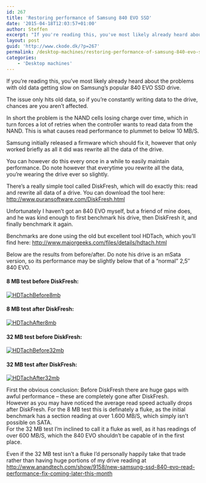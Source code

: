 ```yaml
---
id: 267
title: 'Restoring performance of Samsung 840 EVO SSD'
date: '2015-04-18T12:03:57+01:00'
author: Steffen
excerpt: "If you're reading this, you've most likely already heard about the problems with old data getting slow on Samsung's popular 840 EVO SSD drive.\r\n\r\nHere I go over a simple workaround to keep performance up, until Samsung can fix the problem permanently."
layout: post
guid: 'http://www.ckode.dk/?p=267'
permalink: /desktop-machines/restoring-performance-of-samsung-840-evo-ssd/
categories:
    - 'Desktop machines'
---
```


If you’re reading this, you’ve most likely already heard about the problems with old data getting slow on Samsung’s popular 840 EVO SSD drive.

The issue only hits old data, so if you’re constantly writing data to the drive, chances are you aren’t affected.

In short the problem is the NAND cells losing charge over time, which in turn forces a lot of retries when the controller wants to read data from the NAND. This is what causes read performance to plummet to below 10 MB/S.

Samsung initially released a firmware which should fix it, however that only worked briefly as all it did was rewrite all the data of the drive.

You can however do this every once in a while to easily maintain performance. Do note however that everytime you rewrite all the data, you’re wearing the drive ever so slightly.

There’s a really simple tool called DiskFresh, which will do exactly this: read and rewrite all data of a drive. You can download the tool here: <http://www.puransoftware.com/DiskFresh.html>

Unfortunately I haven’t got an 840 EVO myself, but a friend of mine does, and he was kind enough to first benchmark his drive, then DiskFresh it, and finally benchmark it again.

Benchmarks are done using the old but excellent tool HDTach, which you’ll find here: <http://www.majorgeeks.com/files/details/hdtach.html>

Below are the results from before/after. Do note his drive is an mSata version, so its performance may be slightly below that of a “normal” 2,5″ 840 EVO.

#### 8 MB test before DiskFresh:

[![HDTachBefore8mb](http://www.ckode.dk/wordpress/wp-content/uploads/2015/04/HDTachBefore8mb.png)](http://www.ckode.dk/wordpress/wp-content/uploads/2015/04/HDTachBefore8mb.png)

#### 8 MB test after DiskFresh:

[![HDTachAfter8mb](http://www.ckode.dk/wordpress/wp-content/uploads/2015/04/HDTachAfter8mb.png)](http://www.ckode.dk/wordpress/wp-content/uploads/2015/04/HDTachAfter8mb.png)

#### 32 MB test before DiskFresh:

[![HDTachBefore32mb](http://www.ckode.dk/wordpress/wp-content/uploads/2015/04/HDTachBefore32mb.png)](http://www.ckode.dk/wordpress/wp-content/uploads/2015/04/HDTachBefore32mb.png)

#### 32 MB test after DiskFresh:

[![HDTachAfter32mb](http://www.ckode.dk/wordpress/wp-content/uploads/2015/04/HDTachAfter32mb.png)](http://www.ckode.dk/wordpress/wp-content/uploads/2015/04/HDTachAfter32mb.png)

First the obvious conclusion: Before DiskFresh there are huge gaps with awful performance – these are completely gone after DiskFresh.  
However as you may have noticed the average read speed actually drops after DiskFresh. For the 8 MB test this is definately a fluke, as the initial benchmark has a section reading at over 1.600 MB/S, which simply isn’t possible on SATA.  
For the 32 MB test I’m inclined to call it a fluke as well, as it has readings of over 600 MB/S, which the 840 EVO shouldn’t be capable of in the first place.

Even if the 32 MB test isn’t a fluke I’d personally happily take that trade rather than having huge portions of my drive reading at http://www.anandtech.com/show/9158/new-samsung-ssd-840-evo-read-performance-fix-coming-later-this-month